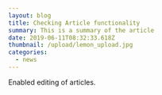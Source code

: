 ```yaml
---
layout: blog
title: Checking Article functionality
summary: This is a summary of the article
date: 2019-06-11T08:32:33.618Z
thumbnail: /upload/lemon_upload.jpg
categories:
  - news
---
```

Enabled editing of articles. 
